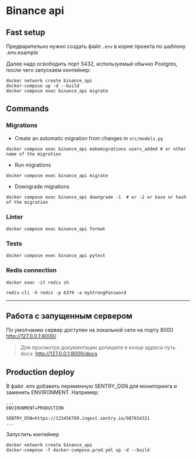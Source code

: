 # Binance api
## Fast setup
Предварительно нужно создать файл ```.env``` в корне проекта по шаблону .env.example

Далее надо освободить порт 5432, используемый обычно Postgres, после чего запускаем контейнер:

```shell
docker network create binance_api
docker-compose up -d --build
docker compose exec binance_api migrate
```
## Commands
### Migrations
- Create an automatic migration from changes in `src/models.py`
```shell
docker compose exec binance_api makemigrations users_added # or other name of the migration
```

- Run migrations
```shell
docker compose exec binance_api migrate
```
- Downgrade migrations
```shell
docker compose exec binance_api downgrade -1  # or -2 or base or hash of the migration
```

### Linter
```shell
docker compose exec binance_api format
```

### Tests
```shell
docker compose exec binance_api pytest
```

### Redis connection
```shell
docker exec -it redis sh
```

```shell
redis-cli -h redis -p 6379 -a myStrongPassword
```
------
## Работа с запущенным сервером
По умолчанию сервер доступен на локальной сети на порту 8000
http://127.0.0.1:8000/
> Для просмотра документации допишите в конце адреса путь docs:
> http://127.0.0.1:8000/docs

## Production deploy
В файл .env добавить переменную SENTRY_DSN для мониторинга и заменить ENVIRONMENT. Например: 

```
...
ENVIRONMENT=PRODUCTION

SENTRY_DSN=https://123456789.ingest.sentry.io/987654321
...
```

Запустить контейнер
```shell
docker network create binance_api
docker-compose -f docker-compose.prod.yml up -d --build
```


